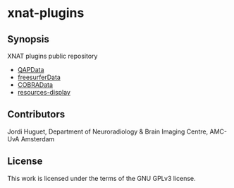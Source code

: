 # xnat-plugins

## Synopsis
XNAT plugins public repository
* [QAPData](https://github.com/jhuguetn/xnat-plugins/tree/master/QAPData)
* [freesurferData](https://github.com/jhuguetn/xnat-plugins/tree/master/freesurferData)
* [COBRAData](https://github.com/jhuguetn/xnat-plugins/tree/master/COBRAData)
* [resources-display](https://github.com/jhuguetn/xnat-plugins/tree/master/resources-display)

## Contributors
Jordi Huguet, Department of Neuroradiology & Brain Imaging Centre, AMC-UvA Amsterdam

## License
This work is licensed under the terms of the GNU GPLv3 license.


